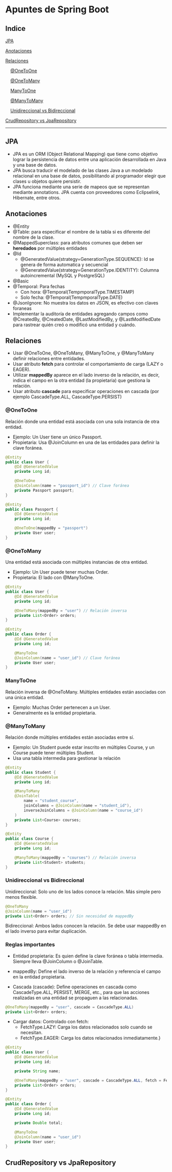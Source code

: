 # Apuntes de Spring Boot

## Indice

[JPA](#jpa)

[Anotaciones](#anotaciones)

[Relaciones](#relaciones)

    [@OneToOne](#@OneToMany)

    [@OneToMany](#@OneToMany)

    [ManyToOne](#ManyToOne)

    [@ManyToMany](#@ManyToMany)

    [Unidireccional vs Bidireccional](#Unidireccional-vs-Bidireccional)

[CrudRepository vs JpaRepository](#CrudRepository-vs-JpaRepository)

---

## JPA
* JPA es un ORM (Object Relational Mapping) que tiene como objetivo lograr la persistencia de datos entre una aplicación desarrollada en Java y una base de datos.
* JPA busca traducir el modelado de las clases Java a un modelado relacional en una base de datos, posibilitando  al programador elegir que clases u objetos quiere persistir.
* JPA funciona mediante una serie de mapeos que se representan mediante annotations. JPA cuenta con proveedores como Eclipselink, Hibernate, entre otros.

## Anotaciones
* @Entity
* @Table: para especificar el nombre de la tabla si es diferente del nombre de la clase.
* @MappedSuperclass: para atributos comunes que deben ser **heredados** por múltiples entidades
* @Id 
   * @GeneratedValue(strategy=GenerationType.SEQUENCE): Id se genera de forma automatica y secuencial
   * @GeneratedValue(strategy=GenerationType.IDENTITY): Columna autoincremental (MySQL y PostgreSQL)
* @Basic
* @Temporal: Para fechas
   * Con hora: @Temporal(TempmporalType.TIMESTAMP)
   * Solo fecha: @Temporal(TempmporalType.DATE)
* @JsonIgnore: No muestra los datos en JSON, es efectivo con claves foraneas
* Implementar la auditoría de entidades agregando campos como @CreatedBy, @CreatedDate, @LastModifiedBy, y @LastModifiedDate para rastrear quién creó o modificó una entidad y cuándo.


## Relaciones

* Usar @OneToOne, @OneToMany, @ManyToOne, y @ManyToMany definir relaciones entre entidades.
* Usar atributo **fetch** para controlar el comportamiento de carga (LAZY o EAGER).
* Utilizar **mappedBy** aparece en el lado inverso de la relación, es decir, indica el campo en la otra entidad (la propietaria) que gestiona la relación.
* Usar atributo **cascade**  para especificar operaciones en cascada (por ejemplo CascadeType.ALL, CascadeType.PERSIST)

### @OneToOne
Relación donde una entidad está asociada con una sola instancia de otra entidad.

* Ejemplo: Un User tiene un único Passport.
* Propietaria: Usa @JoinColumn en una de las entidades para definir la clave foránea.

```java
@Entity
public class User {
    @Id @GeneratedValue
    private Long id;

    @OneToOne
    @JoinColumn(name = "passport_id") // Clave foránea
    private Passport passport;
}

@Entity
public class Passport {
    @Id @GeneratedValue
    private Long id;

    @OneToOne(mappedBy = "passport")
    private User user;
}
```

### @OneToMany
Una entidad está asociada con múltiples instancias de otra entidad.

* Ejemplo: Un User puede tener muchas Order.
* Propietaria: El lado con @ManyToOne.

```java
@Entity
public class User {
    @Id @GeneratedValue
    private Long id;

    @OneToMany(mappedBy = "user") // Relación inversa
    private List<Order> orders;
}

@Entity
public class Order {
    @Id @GeneratedValue
    private Long id;

    @ManyToOne
    @JoinColumn(name = "user_id") // Clave foránea
    private User user;
}
```

### ManyToOne
Relación inversa de @OneToMany. Múltiples entidades están asociadas con una única entidad.
* Ejemplo: Muchas Order pertenecen a un User.
* Generalmente es la entidad propietaria.

### @ManyToMany
Relación donde múltiples entidades están asociadas entre sí.

* Ejemplo: Un Student puede estar inscrito en múltiples Course, y un Course puede tener múltiples Student.
* Usa una tabla intermedia para gestionar la relación

```java
@Entity
public class Student {
    @Id @GeneratedValue
    private Long id;

    @ManyToMany
    @JoinTable(
        name = "student_course",
        joinColumns = @JoinColumn(name = "student_id"),
        inverseJoinColumns = @JoinColumn(name = "course_id")
    )
    private List<Course> courses;
}

@Entity
public class Course {
    @Id @GeneratedValue
    private Long id;

    @ManyToMany(mappedBy = "courses") // Relación inversa
    private List<Student> students;
}

```

### Unidireccional vs Bidireccional

Unidireccional: Solo uno de los lados conoce la relación. Más simple pero menos flexible.
```java
@OneToMany
@JoinColumn(name = "user_id")
private List<Order> orders; // Sin necesidad de mappedBy
```
Bidireccional: Ambos lados conocen la relación. Se debe usar mappedBy en el lado inverso para evitar duplicación.

### Reglas importantes
* Entidad propietaria:
  Es quien define la clave foránea o tabla intermedia. Siempre lleva @JoinColumn o @JoinTable.

* mappedBy:
  Define el lado inverso de la relación y referencia el campo en la entidad propietaria.

* Cascada (cascade):
  Define operaciones en cascada como CascadeType.ALL, PERSIST, MERGE, etc., para que las acciones realizadas en una entidad se propaguen a las relacionadas.
```java
@OneToMany(mappedBy = "user", cascade = CascadeType.ALL)
private List<Order> orders;
```

* Cargar datos:
  Controlado con fetch:
  * FetchType.LAZY: Carga los datos relacionados solo cuando se necesitan.
  * FetchType.EAGER: Carga los datos relacionados inmediatamente.}

```java
@Entity
public class User {
    @Id @GeneratedValue
    private Long id;

    private String name;

    @OneToMany(mappedBy = "user", cascade = CascadeType.ALL, fetch = FetchType.LAZY)
    private List<Order> orders;
}

@Entity
public class Order {
    @Id @GeneratedValue
    private Long id;

    private Double total;

    @ManyToOne
    @JoinColumn(name = "user_id")
    private User user;
}
```


## CrudRepository vs JpaRepository
